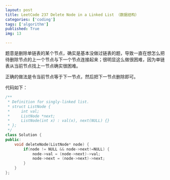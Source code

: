 ```yaml
---
layout: post
title: LeetCode 237 Delete Node in a Linked List （数据结构）
categories: ['coding']
tags: ['algorithm']
published: True
img: 13

---
```


题意是删除单链表的某个节点，确实是基本没做过链表的题，导致一直在想怎么把待删除节点的上一个节点与下一个节点连接起来；很明显这么做很困难，因为单链表从当前节点找上一节点确实很困难。

正确的做法是令当前节点等于下一节点，然后把下一节点删除即可。

代码如下：

```CPP
/**
 * Definition for singly-linked list.
 * struct ListNode {
 *     int val;
 *     ListNode *next;
 *     ListNode(int x) : val(x), next(NULL) {}
 * };
 */
class Solution {
public:
    void deleteNode(ListNode* node) {
        if(node != NULL && node->next!=NULL) {
            node->val = (node->next)->val;
            node->next = (node->next)->next;
        }
    }
};
```

